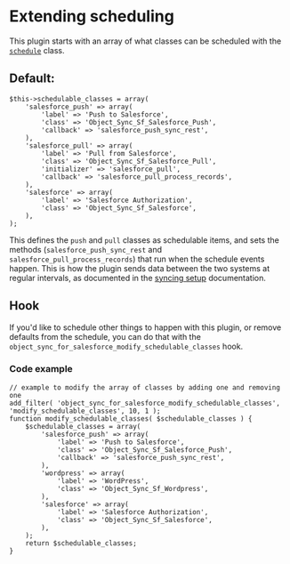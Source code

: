 # Extending scheduling

This plugin starts with an array of what classes can be scheduled with the [`schedule`](../classes/schedule.php) class.

## Default:

```
$this->schedulable_classes = array(
	'salesforce_push' => array(
	    'label' => 'Push to Salesforce',
	    'class' => 'Object_Sync_Sf_Salesforce_Push',
	    'callback' => 'salesforce_push_sync_rest',
	),
	'salesforce_pull' => array(
	    'label' => 'Pull from Salesforce',
	    'class' => 'Object_Sync_Sf_Salesforce_Pull',
	    'initializer' => 'salesforce_pull',
	    'callback' => 'salesforce_pull_process_records',
	),
	'salesforce' => array(
	    'label' => 'Salesforce Authorization',
	    'class' => 'Object_Sync_Sf_Salesforce',
	),
);
```

This defines the `push` and `pull` classes as schedulable items, and sets the methods (`salesforce_push_sync_rest` and `salesforce_pull_process_records`) that run when the schedule events happen. This is how the plugin sends data between the two systems at regular intervals, as documented in the [syncing setup](./syncing-setup.md) documentation.

## Hook

If you'd like to schedule other things to happen with this plugin, or remove defaults from the schedule, you can do that with the `object_sync_for_salesforce_modify_schedulable_classes` hook.

### Code example

```
// example to modify the array of classes by adding one and removing one
add_filter( 'object_sync_for_salesforce_modify_schedulable_classes', 'modify_schedulable_classes', 10, 1 );
function modify_schedulable_classes( $schedulable_classes ) {
    $schedulable_classes = array(
		'salesforce_push' => array(
		    'label' => 'Push to Salesforce',
		    'class' => 'Object_Sync_Sf_Salesforce_Push',
		    'callback' => 'salesforce_push_sync_rest',
		),
		'wordpress' => array(
		    'label' => 'WordPress',
		    'class' => 'Object_Sync_Sf_Wordpress',
		),
		'salesforce' => array(
		    'label' => 'Salesforce Authorization',
		    'class' => 'Object_Sync_Sf_Salesforce',
		),
	);
    return $schedulable_classes;
}
```
